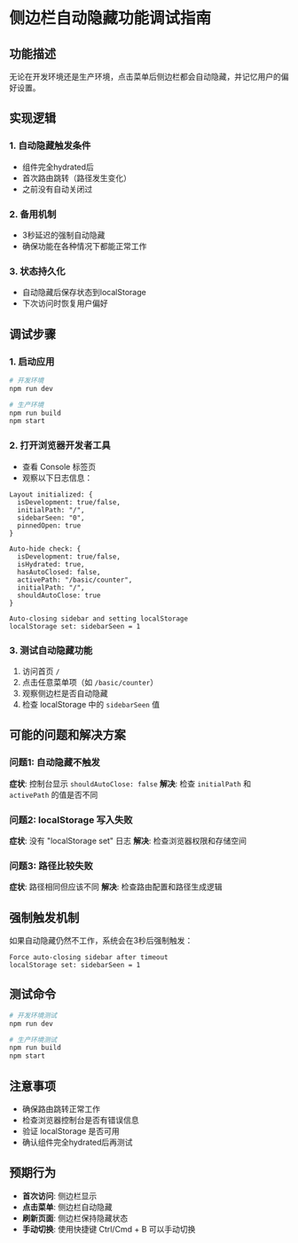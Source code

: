 # 侧边栏自动隐藏功能调试指南

## 功能描述
无论在开发环境还是生产环境，点击菜单后侧边栏都会自动隐藏，并记忆用户的偏好设置。

## 实现逻辑

### 1. 自动隐藏触发条件
- 组件完全hydrated后
- 首次路由跳转（路径发生变化）
- 之前没有自动关闭过

### 2. 备用机制
- 3秒延迟的强制自动隐藏
- 确保功能在各种情况下都能正常工作

### 3. 状态持久化
- 自动隐藏后保存状态到localStorage
- 下次访问时恢复用户偏好

## 调试步骤

### 1. 启动应用
```bash
# 开发环境
npm run dev

# 生产环境
npm run build
npm start
```

### 2. 打开浏览器开发者工具
- 查看 Console 标签页
- 观察以下日志信息：

```
Layout initialized: {
  isDevelopment: true/false,
  initialPath: "/",
  sidebarSeen: "0",
  pinnedOpen: true
}

Auto-hide check: {
  isDevelopment: true/false,
  isHydrated: true,
  hasAutoClosed: false,
  activePath: "/basic/counter",
  initialPath: "/",
  shouldAutoClose: true
}

Auto-closing sidebar and setting localStorage
localStorage set: sidebarSeen = 1
```

### 3. 测试自动隐藏功能
1. 访问首页 `/`
2. 点击任意菜单项（如 `/basic/counter`）
3. 观察侧边栏是否自动隐藏
4. 检查 localStorage 中的 `sidebarSeen` 值

## 可能的问题和解决方案

### 问题1: 自动隐藏不触发
**症状**: 控制台显示 `shouldAutoClose: false`
**解决**: 检查 `initialPath` 和 `activePath` 的值是否不同

### 问题2: localStorage 写入失败
**症状**: 没有 "localStorage set" 日志
**解决**: 检查浏览器权限和存储空间

### 问题3: 路径比较失败
**症状**: 路径相同但应该不同
**解决**: 检查路由配置和路径生成逻辑

## 强制触发机制
如果自动隐藏仍然不工作，系统会在3秒后强制触发：
```
Force auto-closing sidebar after timeout
localStorage set: sidebarSeen = 1
```

## 测试命令
```bash
# 开发环境测试
npm run dev

# 生产环境测试
npm run build
npm start
```

## 注意事项
- 确保路由跳转正常工作
- 检查浏览器控制台是否有错误信息
- 验证 localStorage 是否可用
- 确认组件完全hydrated后再测试

## 预期行为
- **首次访问**: 侧边栏显示
- **点击菜单**: 侧边栏自动隐藏
- **刷新页面**: 侧边栏保持隐藏状态
- **手动切换**: 使用快捷键 Ctrl/Cmd + B 可以手动切换
